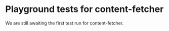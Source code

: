 # Playground tests for content-fetcher
We are still awaiting the first test run for content-fetcher.
